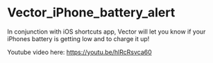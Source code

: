 # Vector_iPhone_battery_alert
In conjunction with iOS shortcuts app, Vector will let you know if your iPhones battery is getting low and to charge it up!

Youtube video here:
https://youtu.be/hlRcRsvca60
